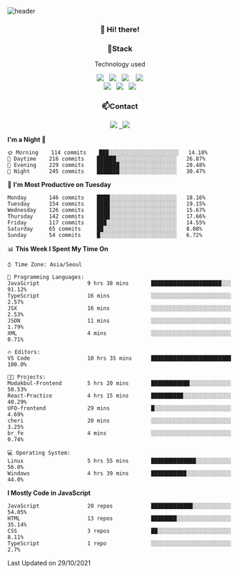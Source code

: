 ![header](https://capsule-render.vercel.app/api?type=waving&color=gradient&height=200&text=Che-ri&fontAlign=70&fontAlignY=40&animation=twinkling)

<h3 align="center">👋 Hi! there!</h3>

<h3 align="center">📌Stack</h3>
<p align="center">Technology used</p>
<div align="center"><img src="https://img.shields.io/badge/HTML5-e74c3c?style=flat-square&logo=HTML5&logoColor=white"></img> &nbsp <img src="https://img.shields.io/badge/CSS3-0A84FF?style=flat-square&logo=CSS3&logoColor=white"></img>  &nbsp <img src="https://img.shields.io/badge/SCSS-fd79a8?style=flat-square&logo=Sass&logoColor=white"/></a>&nbsp  &nbsp <img src="https://img.shields.io/badge/styled%2Dcomponents-DB7093?style=flat-square&logo=styled%2Dcomponents&logoColor=white"/></a>
<br><img src="https://img.shields.io/badge/JavaScript-FFCD11?style=flat-square&logo=JavaScript&logoColor=white"></img> &nbsp <img src="https://img.shields.io/badge/React-00BCF6?style=flat-square&logo=React&logoColor=white"></img> &nbsp <img src="https://img.shields.io/badge/Redux-764ABC?style=flat-square&logo=Redux&logoColor=white"/></a></div>

<h3 align="center">📫Contact</h3>
<div align="center"><a href="https://cheri.tistory.com/"><img src="https://img.shields.io/badge/Cheri-AD29B6?style=flat-square&logo=Tidal&logoColor=white"/></a> <a href="rnjs1135@gmail.com"> &nbsp <img src="https://img.shields.io/badge/Gmail-EA4335?style=flat-square&logo=Gmail&logoColor=white"/></a></div>

<!--START_SECTION:waka-->
**I'm a Night 🦉** 

```text
🌞 Morning    114 commits    ███░░░░░░░░░░░░░░░░░░░░░░   14.18% 
🌆 Daytime    216 commits    ██████░░░░░░░░░░░░░░░░░░░   26.87% 
🌃 Evening    229 commits    ███████░░░░░░░░░░░░░░░░░░   28.48% 
🌙 Night      245 commits    ███████░░░░░░░░░░░░░░░░░░   30.47%

```
📅 **I'm Most Productive on Tuesday** 

```text
Monday       146 commits    ████░░░░░░░░░░░░░░░░░░░░░   18.16% 
Tuesday      154 commits    ████░░░░░░░░░░░░░░░░░░░░░   19.15% 
Wednesday    126 commits    ████░░░░░░░░░░░░░░░░░░░░░   15.67% 
Thursday     142 commits    ████░░░░░░░░░░░░░░░░░░░░░   17.66% 
Friday       117 commits    ███░░░░░░░░░░░░░░░░░░░░░░   14.55% 
Saturday     65 commits     ██░░░░░░░░░░░░░░░░░░░░░░░   8.08% 
Sunday       54 commits     █░░░░░░░░░░░░░░░░░░░░░░░░   6.72%

```


📊 **This Week I Spent My Time On** 

```text
⌚︎ Time Zone: Asia/Seoul

💬 Programming Languages: 
JavaScript               9 hrs 38 mins       ██████████████████████░░░   91.12% 
TypeScript               16 mins             ░░░░░░░░░░░░░░░░░░░░░░░░░   2.57% 
JSX                      16 mins             ░░░░░░░░░░░░░░░░░░░░░░░░░   2.53% 
JSON                     11 mins             ░░░░░░░░░░░░░░░░░░░░░░░░░   1.79% 
XML                      4 mins              ░░░░░░░░░░░░░░░░░░░░░░░░░   0.71%

🔥 Editors: 
VS Code                  10 hrs 35 mins      █████████████████████████   100.0%

🐱‍💻 Projects: 
Modakbul-Frontend        5 hrs 20 mins       ████████████░░░░░░░░░░░░░   50.53% 
React-Practice           4 hrs 15 mins       ██████████░░░░░░░░░░░░░░░   40.29% 
UFO-frontend             29 mins             █░░░░░░░░░░░░░░░░░░░░░░░░   4.69% 
cheri                    20 mins             ░░░░░░░░░░░░░░░░░░░░░░░░░   3.25% 
br_fe                    4 mins              ░░░░░░░░░░░░░░░░░░░░░░░░░   0.74%

💻 Operating System: 
Linux                    5 hrs 55 mins       ██████████████░░░░░░░░░░░   56.0% 
Windows                  4 hrs 39 mins       ███████████░░░░░░░░░░░░░░   44.0%

```

**I Mostly Code in JavaScript** 

```text
JavaScript               20 repos            █████████████░░░░░░░░░░░░   54.05% 
HTML                     13 repos            ████████░░░░░░░░░░░░░░░░░   35.14% 
CSS                      3 repos             ██░░░░░░░░░░░░░░░░░░░░░░░   8.11% 
TypeScript               1 repo              ░░░░░░░░░░░░░░░░░░░░░░░░░   2.7%

```



 Last Updated on 29/10/2021
<!--END_SECTION:waka-->
